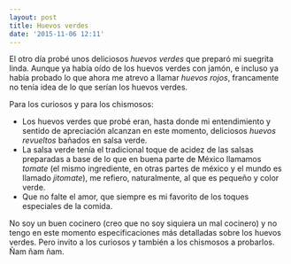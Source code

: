 ```yaml
---
layout: post
title: Huevos verdes
date: '2015-11-06 12:11'
---
```


El otro día probé unos deliciosos _huevos verdes_ que preparó mi suegrita linda. Aunque ya había oído de los huevos verdes con jamón, e incluso ya había probado lo que ahora me atrevo a llamar _huevos rojos_, francamente no tenía idea de lo que serían los huevos verdes.

Para los curiosos y para los chismosos:
- Los huevos verdes que probé eran, hasta donde mi entendimiento y sentido de apreciación alcanzan en este momento, deliciosos _huevos revueltos_ bañados en salsa verde.
- La salsa verde tenía el tradicional toque de acidez de las salsas preparadas a base de lo que en buena parte de México llamamos _tomate_ (el mismo ingrediente, en otras partes de méxico y el mundo es llamado _jitomate_), me refiero, naturalmente, al que es pequeño y color verde.
- Que no falte el amor, que siempre es mi favorito de los toques especiales de la comida.

No soy un buen cocinero (creo que no soy siquiera un mal cocinero) y no tengo en este momento especificaciones más detalladas sobre los huevos verdes. Pero invito a los curiosos y también a los chismosos a probarlos. Ñam ñam ñam.
